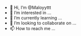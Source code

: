 - 👋 Hi, I’m @Maloyyttt
- 👀 I’m interested in ...
- 🌱 I’m currently learning ...
- 💞️ I’m looking to collaborate on ...
- 📫 How to reach me ...

<!---
Maloyyttt/Maloyyttt is a ✨ special ✨ repository because its `README.md` (this file) appears on your GitHub profile.
You can click the Preview link to take a look at your changes.
--->
